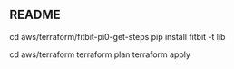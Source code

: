 ## README

cd aws/terraform/fitbit-pi0-get-steps
pip install fitbit -t lib

cd aws/terraform
terraform plan
terraform apply
